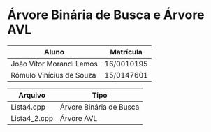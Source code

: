 # Árvore Binária de Busca e Árvore AVL

Aluno | Matrícula
----- | ---------
João Vítor Morandi Lemos | 16/0010195
Rômulo Vinícius de Souza | 15/0147601

Arquivo | Tipo
------- | ----
Lista4.cpp | Árvore Binária de Busca
Lista4_2.cpp | Árvore AVL
